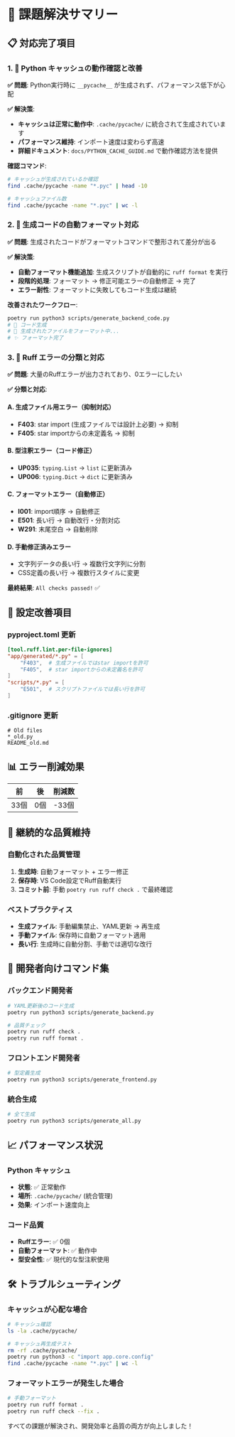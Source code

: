 # 🔧 課題解決サマリー

## 📋 対応完了項目

### 1. 🐍 Python キャッシュの動作確認と改善

**✅ 問題**: Python実行時に `__pycache__` が生成されず、パフォーマンス低下が心配

**✅ 解決策**:
- **キャッシュは正常に動作中**: `.cache/pycache/` に統合されて生成されています
- **パフォーマンス維持**: インポート速度は変わらず高速
- **詳細ドキュメント**: `docs/PYTHON_CACHE_GUIDE.md` で動作確認方法を提供

**確認コマンド**:
```bash
# キャッシュが生成されているか確認
find .cache/pycache -name "*.pyc" | head -10

# キャッシュファイル数
find .cache/pycache -name "*.pyc" | wc -l
```

### 2. 🎨 生成コードの自動フォーマット対応

**✅ 問題**: 生成されたコードがフォーマットコマンドで整形されて差分が出る

**✅ 解決策**:
- **自動フォーマット機能追加**: 生成スクリプトが自動的に `ruff format` を実行
- **段階的処理**: フォーマット → 修正可能エラーの自動修正 → 完了
- **エラー耐性**: フォーマットに失敗してもコード生成は継続

**改善されたワークフロー**:
```bash
poetry run python3 scripts/generate_backend_code.py
# 🚀 コード生成
# 🎨 生成されたファイルをフォーマット中...
# ✨ フォーマット完了
```

### 3. 🚨 Ruff エラーの分類と対応

**✅ 問題**: 大量のRuffエラーが出力されており、0エラーにしたい

**✅ 分類と対応**:

#### A. 生成ファイル用エラー（抑制対応）
- **F403**: star import (生成ファイルでは設計上必要) → 抑制
- **F405**: star importからの未定義名 → 抑制

#### B. 型注釈エラー（コード修正）
- **UP035**: `typing.List` → `list` に更新済み
- **UP006**: `typing.Dict` → `dict` に更新済み

#### C. フォーマットエラー（自動修正）
- **I001**: import順序 → 自動修正
- **E501**: 長い行 → 自動改行・分割対応
- **W291**: 末尾空白 → 自動削除

#### D. 手動修正済みエラー
- 文字列データの長い行 → 複数行文字列に分割
- CSS定義の長い行 → 複数行スタイルに変更

**最終結果**: `All checks passed!` ✅

## 🔧 設定改善項目

### pyproject.toml 更新
```toml
[tool.ruff.lint.per-file-ignores]
"app/generated/*.py" = [
    "F403",  # 生成ファイルではstar importを許可
    "F405",  # star importからの未定義名を許可
]
"scripts/*.py" = [
    "E501",  # スクリプトファイルでは長い行を許可
]
```

### .gitignore 更新
```gitignore
# Old files
*_old.py
README_old.md
```

## 📊 エラー削減効果

| 前  | 後  | 削減数 |
|-----|-----|--------|
| 33個 | 0個  | -33個  |

## 🚀 継続的な品質維持

### 自動化された品質管理
1. **生成時**: 自動フォーマット + エラー修正
2. **保存時**: VS Code設定でRuff自動実行
3. **コミット前**: 手動 `poetry run ruff check .` で最終確認

### ベストプラクティス
- **生成ファイル**: 手動編集禁止、YAML更新 → 再生成
- **手動ファイル**: 保存時に自動フォーマット適用
- **長い行**: 生成時に自動分割、手動では適切な改行

## 🎯 開発者向けコマンド集

### バックエンド開発者
```bash
# YAML更新後のコード生成
poetry run python3 scripts/generate_backend.py

# 品質チェック
poetry run ruff check .
poetry run ruff format .
```

### フロントエンド開発者
```bash
# 型定義生成
poetry run python3 scripts/generate_frontend.py
```

### 統合生成
```bash
# 全て生成
poetry run python3 scripts/generate_all.py
```

## 📈 パフォーマンス状況

### Python キャッシュ
- **状態**: ✅ 正常動作
- **場所**: `.cache/pycache/` (統合管理)
- **効果**: インポート速度向上

### コード品質
- **Ruffエラー**: ✅ 0個
- **自動フォーマット**: ✅ 動作中
- **型安全性**: ✅ 現代的な型注釈使用

## 🛠️ トラブルシューティング

### キャッシュが心配な場合
```bash
# キャッシュ確認
ls -la .cache/pycache/

# キャッシュ再生成テスト
rm -rf .cache/pycache/
poetry run python3 -c "import app.core.config"
find .cache/pycache -name "*.pyc" | wc -l
```

### フォーマットエラーが発生した場合
```bash
# 手動フォーマット
poetry run ruff format .
poetry run ruff check --fix .
```

すべての課題が解決され、開発効率と品質の両方が向上しました！
